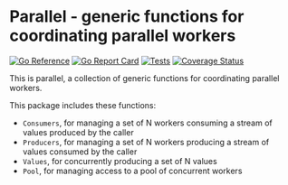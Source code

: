 # Parallel - generic functions for coordinating parallel workers

[![Go Reference](https://pkg.go.dev/badge/github.com/bobg/parallel.svg)](https://pkg.go.dev/github.com/bobg/parallel)
[![Go Report Card](https://goreportcard.com/badge/github.com/bobg/parallel)](https://goreportcard.com/report/github.com/bobg/parallel)
[![Tests](https://github.com/bobg/parallel/actions/workflows/go.yml/badge.svg)](https://github.com/bobg/parallel/actions/workflows/go.yml)
[![Coverage Status](https://coveralls.io/repos/github/bobg/parallel/badge.svg?branch=master)](https://coveralls.io/github/bobg/parallel?branch=master)

This is parallel,
a collection of generic functions for coordinating parallel workers.

This package includes these functions:

- `Consumers`, for managing a set of N workers consuming a stream of values produced by the caller
- `Producers`, for managing a set of N workers producing a stream of values consumed by the caller
- `Values`, for concurrently producing a set of N values
- `Pool`, for managing access to a pool of concurrent workers
